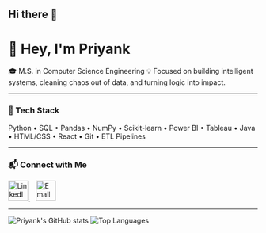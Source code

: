 ## Hi there 👋

# 👋 Hey, I'm Priyank  

🎓 M.S. in Computer Science Engineering 
💡 Focused on building intelligent systems, cleaning chaos out of data, and turning logic into impact.

---

### 🧠 Tech Stack  
Python • SQL • Pandas • NumPy • Scikit-learn • Power BI • Tableau • Java • HTML/CSS • React • Git • ETL Pipelines  

---

### 📬 Connect with Me  

<a href="https://www.linkedin.com/in/gill-sadhu-priyank-k-8a2a13354/" target="_blank">
  <img src="https://cdn.jsdelivr.net/gh/devicons/devicon/icons/linkedin/linkedin-original.svg" alt="LinkedIn" width="40" height="40"/>
</a>
&nbsp;&nbsp;
<a href="gillpriyank955@gmail.com">
  <img src="https://upload.wikimedia.org/wikipedia/commons/4/4e/Gmail_Icon.png" alt="Email" width="40" height="40"/>
</a>

---

![Priyank's GitHub stats](https://github-readme-stats.vercel.app/api?username=priyank95535&show_icons=true&theme=radical)
![Top Languages](https://github-readme-stats.vercel.app/api/top-langs/?username=priyank95535&layout=compact&theme=radical)
